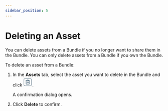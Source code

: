 ```yaml
---
sidebar_position: 5
---
```


# Deleting an Asset 

<head>
  <meta name="guidename" content="Bundles"/>
  <meta name="context" content="06384709-3b60-4656-9f0f-9ebda4c3f725"/>
</head>

You can delete assets from a Bundle if you no longer want to share them in the Bundle. You can only delete assets from a Bundle if you own the Bundle.

To delete an asset from a Bundle:
1. In the **Assets** tab, select the asset you want to delete in the Bundle and click ![](../../images_bundles/img_bundles_delete_icon.png).

    A confirmation dialog opens. 

2. Click **Delete** to confirm. 
